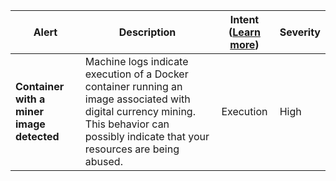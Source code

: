 |Alert|Description|Intent ([Learn more](#intentions))|Severity|
|----|----|:----:|--|
|**Container with a miner image detected**|Machine logs indicate execution of a Docker container running an image associated with digital currency mining. This behavior can possibly indicate that your resources are being abused.|Execution|High|


